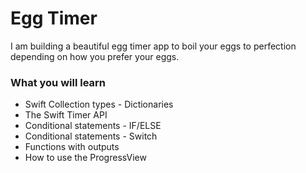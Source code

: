 # Egg Timer

I am building a beautiful egg timer app to boil your eggs to perfection depending on how you prefer your eggs. 

### What you will learn

* Swift Collection types - Dictionaries
* The Swift Timer API
* Conditional statements - IF/ELSE
* Conditional statements - Switch
* Functions with outputs
* How to use the ProgressView
